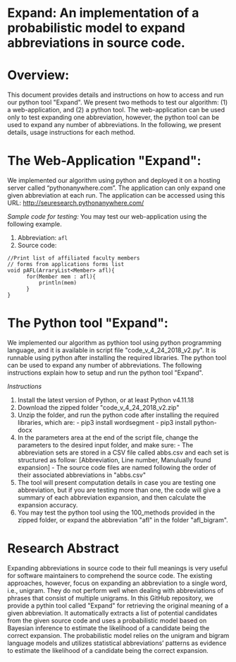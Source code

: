 # Expand: An implementation of a probabilistic model to expand abbreviations in source code. 

# Overview:
This document provides details and instructions on how to access and run our python tool "Expand". We present two methods to test our algorithm: (1) a web-application, and (2) a python tool. The web-application can be used only to test expanding one abbreviation, however, the python tool can be used to expand any number of abbreviations. In the following, we present details, usage instructions for each method.

# The Web-Application "Expand":
We implemented our algorithm using python and deployed it on a hosting server called “pythonanywhere.com”. The application can only expand one given abbreviation at each run. The application can be accessed using this URL: http://seuresearch.pythonanywhere.com/

*Sample code for testing:*
You may test our web-application using the following example.
1) Abbreviation: ``` afl ```
2) Source code:
```
//Print list of affiliated faculty members
// forms from applications forms list
void pAFL(ArraryList<Member> afl){
      for(Member mem : afl){
          println(mem)
      }
}
```

# The Python tool "Expand":
We implemented our algorithm as pythion tool using python programming language, and it is available in script file "code_v_4_24_2018_v2.py". It is runnable using python after installing the required libraries. The python tool can be used to expand any number of abbreviations. The following instructions explain how to setup and run the python tool "Expand".

*Instructions*
1) Install the latest version of Python, or at least Python v4.11.18
2) Download the zipped folder "code_v_4_24_2018_v2.zip"
3) Unzip the folder, and run the python code after installing the required libraries, which are:
                    - pip3 install wordsegment
                    - pip3 install python-docx
4) In the parameters area at the end of the script file, change the parameters to the desired input folder, and make sure:
                    - The abbreviation sets are stored in a CSV file called abbs.csv
                        and each set is structured as follow: [Abbreviation, Line number, Manulually found expansion]
                    - The source code files are named following the order of their associated 
                      abbreviations in "abbs.csv"
5) The tool will present computation details in case you are testing one abbreviation, but if you are testing more than one, the code will give a summary of each abbreviation expansion, and then calculate the expansion accuracy. 
6) You may test the python tool using the 100_methods provided in the zipped folder, or expand the abbreviation "afl" in the folder "afl_bigram".



# Research Abstract

Expanding abbreviations in source code to their full meanings is very useful for software maintainers to comprehend the source code. The existing approaches, however, focus on expanding an abbreviation to a single word, i.e., unigram. They do not perform well when dealing with abbreviations of phrases that consist of multiple unigrams. In this GitHub repository, we provide a pythin tool called "Expand" for retrieving the original meaning of a given abbreviation. It automatically extracts a list of potential candidates from the given source code and uses a probabilistic model based on Bayesian inference to estimate the likelihood of a candidate being the correct expansion. The probabilistic model relies on the unigram and bigram language models and utilizes statistical abbreviations’ patterns as evidence to estimate the likelihood of a candidate being the correct expansion.
